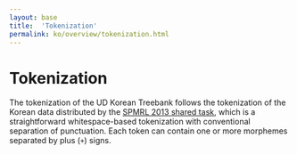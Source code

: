 ```yaml
---
layout: base
title:  'Tokenization'
permalink: ko/overview/tokenization.html
---
```


# Tokenization

The tokenization of the UD Korean Treebank follows the tokenization of the Korean data distributed by the [SPMRL 2013 shared task](http://www.spmrl.org/category/spmrl2013.html), which is a straightforward whitespace-based tokenization with conventional separation of punctuation. Each token can contain one or more morphemes separated by plus (`+`) signs.

